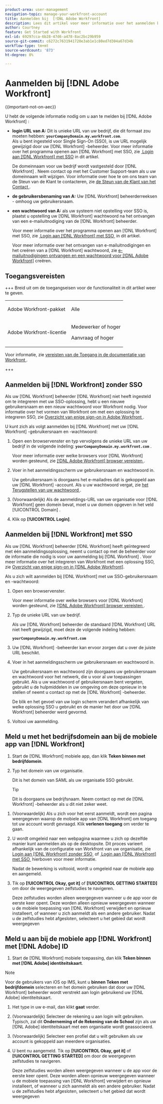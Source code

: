 ```yaml
---
product-area: user-management
navigation-topic: manage-your-workfront-account
title: Aanmelden bij  [!DNL Adobe Workfront]
description: Lees dit artikel voor meer informatie over het aanmelden bij Workfront.
author: Courtney
feature: Get Started with Workfront
exl-id: 69297cca-6b28-47d6-a478-8ac2bc29b959
source-git-commit: c6272c7631941720e3ab1e1c80ed7d304a67d34b
workflow-type: tm+mt
source-wordcount: '873'
ht-degree: 0%

---
```


# Aanmelden bij [!DNL Adobe Workfront]

<!--Audited: 2024-->

{{important-not-on-aec}}

U hebt de volgende informatie nodig om u aan te melden bij [!DNL Adobe Workfront] :

* **login URL van A:** Dit is unieke URL van uw bedrijf, die dit formaat zou moeten hebben: **`yourCompanyDomain.my.workfront.com`**.\
   Als u bent ingesteld voor Single Sign-On (SSO), is uw URL mogelijk gewijzigd door uw [!DNL Workfront] -beheerder. Voor meer informatie over het programma openen aan [!DNL Workfront] met SSO, zie [&#x200B; Login aan  [!DNL Workfront]  met SSO &#x200B;](#log-in-to-workfront-with-sso) in dit artikel.

  De domeinnaam voor uw bedrijf wordt vastgesteld door [!DNL Workfront] . Neem contact op met het Customer Support-team als u uw domeinnaam wilt wijzigen. Voor informatie over hoe te om ons team van de Steun van de Klant te contacteren, zie [&#x200B; de Steun van de Klant van het Contact &#x200B;](../../../workfront-basics/tips-tricks-and-troubleshooting/contact-customer-support.md).

* **de gebruikersbenaming van A:** Uw [!DNL Workfront] beheerderreeksen - omhoog uw gebruikersnaam.
* **een wachtwoord van A:** als uw systeem niet opstelling voor SSO is, plaatst u opstelling uw [!DNL Workfront] wachtwoord na het ontvangen van een e-mailuitnodiging van de [!DNL Workfront] beheerder.

  Voor meer informatie over het programma openen aan [!DNL Workfront] met SSO, zie [&#x200B; Login aan  [!DNL Workfront]  met SSO &#x200B;](#log-in-to-workfront-with-sso) in dit artikel.

  Voor meer informatie over het ontvangen van e-mailuitnodigingen en het creëren van a [!DNL Workfront] wachtwoord, zie [&#x200B; e-mailuitnodigingen ontvangen en een wachtwoord voor  [!DNL Adobe Workfront]](../../../workfront-basics/manage-your-account-and-profile/managing-your-workfront-account/receive-email-invitations.md) creëren.

## Toegangsvereisten

+++ Breid uit om de toegangseisen voor de functionaliteit in dit artikel weer te geven.

<table style="table-layout:auto"> 
 <col> 
 </col>
 <tbody> 
  <tr> 
   <td>Adobe Workfront-pakket</td> 
   <td> <p>Alle</p> </td> 
  </tr> 
  <tr> 
   <td>Adobe Workfront-licentie</td> 
   <td> 
   <p>Medewerker of hoger</p>
   <p>Aanvraag of hoger</p> </td> 
  </tr> 
 </tbody> 
</table>

Voor informatie, zie [&#x200B; vereisten van de Toegang in de documentatie van Workfront &#x200B;](/help/quicksilver/administration-and-setup/add-users/access-levels-and-object-permissions/access-level-requirements-in-documentation.md).

+++

## Aanmelden bij [!DNL Workfront] zonder SSO

Als uw [!DNL Workfront] beheerder [!DNL Workfront] niet heeft ingesteld om te integreren met uw SSO-oplossing, hebt u een nieuwe gebruikersnaam en een nieuw wachtwoord voor Workfront nodig. Voor informatie over het vormen van Workfront om met een oplossing te integreren SSO, zie [&#x200B; Overzicht van enige sign-on in Adobe Workfront &#x200B;](../../../administration-and-setup/add-users/single-sign-on/sso-in-workfront.md).

U kunt zich als volgt aanmelden bij [!DNL Workfront] met uw [!DNL Workfront] -gebruikersnaam en -wachtwoord:

1. Open een browservenster en typ vervolgens de unieke URL van uw bedrijf in de volgende indeling: **`yourCompanyDomain.my.workfront.com`** .

   Voor meer informatie over welke browsers voor [!DNL Workfront] worden gesteund, zie [[!DNL Adobe Workfront]  browser vereisten &#x200B;](../../../workfront-basics/workfront-browser-requirements.md).

1. Voer in het aanmeldingsscherm uw gebruikersnaam en wachtwoord in.

   Uw gebruikersnaam is doorgaans het e-mailadres dat is gekoppeld aan uw [!DNL Workfront] -account. Als u uw wachtwoord vergat, zie [&#x200B; het Terugstellen van uw wachtwoord &#x200B;](../../../workfront-basics/manage-your-account-and-profile/managing-your-workfront-account/reset-your-password.md).

1. (Voorwaardelijk) Als de aanmeldings-URL van uw organisatie voor [!DNL Workfront] geen domein bevat, moet u uw domein opgeven in het veld [!UICONTROL Domain] .
1. Klik op **[!UICONTROL Login]**.

## Aanmelden bij [!DNL Workfront] met SSO

Als uw [!DNL Workfront] beheerder [!DNL Workfront] heeft geïntegreerd met één aanmeldingsoplossing, neemt u contact op met de beheerder voor de informatie die nodig is voor uw aanmelding bij [!DNL Workfront] . Voor meer informatie over het integreren van Workfront met een oplossing SSO, zie [&#x200B; Overzicht van enige sign-on in  [!DNL Adobe Workfront]](../../../administration-and-setup/add-users/single-sign-on/sso-in-workfront.md).

Als u zich wilt aanmelden bij [!DNL Workfront] met uw SSO-gebruikersnaam en -wachtwoord:

1. Open een browservenster.

   Voor meer informatie over welke browsers voor [!DNL Workfront] worden gesteund, zie [[!DNL Adobe Workfront]  browser vereisten &#x200B;](../../../workfront-basics/workfront-browser-requirements.md).

1. Typ de unieke URL van uw bedrijf.

   Als uw [!DNL Workfront] beheerder de standaard [!DNL Workfront] URL niet heeft gewijzigd, moet deze de volgende indeling hebben:

   **`yourCompanyDomain.my.workfront.com`**

1. Uw [!DNL Workfront] -beheerder kan ervoor zorgen dat u over de juiste URL beschikt.
1. Voer in het aanmeldingsscherm uw gebruikersnaam en wachtwoord in.

   Uw gebruikersnaam en wachtwoord zijn doorgaans uw gebruikersnaam en wachtwoord voor het netwerk, die u voor al uw toepassingen gebruikt. Als u uw wachtwoord of gebruikersnaam bent vergeten, gebruikt u de hulpmiddelen in uw omgeving om deze opnieuw in te stellen of neemt u contact op met de [!DNL Workfront] -beheerder.

   De blik en het gevoel van uw login scherm verandert afhankelijk van welke oplossing SSO u gebruikt en de manier het door uw [!DNL Workfront] beheerder werd gevormd.

1. Voltooi uw aanmelding.

## Meld u met het bedrijfsdomein aan bij de mobiele app van [!DNL Workfront]

1. Start de [!DNL Workfront] mobiele app, dan klik **Teken binnen met bedrijfdomein**.

1. Typ het domein van uw organisatie.

   Dit is het domein van SAML als uw organisatie SSO gebruikt.

   >[!TIP]
   >
   >Dit is doorgaans uw bedrijfsnaam. Neem contact op met de [!DNL Workfront] -beheerder als u dit niet zeker weet.

<!--1. Specify the [!DNL Workfront] URL for your company or the link to your SAML authentication portal.

   The [!DNL Workfront] URL should display in the following format:
   **`yourDomain.my.workfront.com`**

   For example:

   **`swains.my.workfront.com`**

1. If you are logging in with you SAML credentials, follow the login steps from your SAML authentication portal.

   Your [!DNL Workfront] administrator must enable SAML 2.0 authentication with the [!DNL Workfront] web application in order to log in with your SAML credentials. For information about how to enable SAML 2.0, see the section [Configure [!DNL Adobe Workfront] with SAML 2.0](../../../administration-and-setup/add-users/single-sign-on/configure-workfront-saml-2.md#saml-with-workfront-web-app) in the article [Configure [!DNL Adobe Workfront] with SAML 2.0](../../../administration-and-setup/add-users/single-sign-on/configure-workfront-saml-2.md). If you cannot log in as described in this section, contact your Workfront administrator.

1. Tap **[!UICONTROL Continue in browser]**.
1. Specify the **[!UICONTROL Username]** of your [!DNL Workfront] account or SAML user.
1. Specify the **[!UICONTROL Password]** for your [!DNL Workfront] account or SAML user.-->

1. (Voorwaardelijk) Als u zich voor het eerst aanmeldt, wordt een pagina weergegeven waarop de mobiele app van [!DNL Workfront] om toegang tot uw account wordt gevraagd. Klik **verlenen toegang** om verder te gaan.

1. U wordt omgeleid naar een webpagina waarmee u zich op dezelfde manier kunt aanmelden als op de desktopsite. Dit proces varieert afhankelijk van de configuratie van Workfront van uw organisatie, zie [&#x200B; Login aan  [!DNL Workfront]  zonder SSO &#x200B;](#log-in-to-workfront-without-sso) of [&#x200B; Login aan  [!DNL Workfront]  met SSO &#x200B;](#log-in-to-workfront-with-sso) hierboven voor meer informatie.

   Nadat de bewerking is voltooid, wordt u omgeleid naar de mobiele app en aangemeld.

1. Tik op **[!UICONTROL Okay, got it]** of **[!UICONTROL GETTING STARTED]** om door de weergegeven zelfstudies te navigeren.

   Deze zelfstudies worden alleen weergegeven wanneer u de app voor de eerste keer opent. Deze worden alleen opnieuw weergegeven wanneer u de mobiele toepassing van [!DNL Workfront] verwijdert en opnieuw installeert, of wanneer u zich aanmeldt als een andere gebruiker. Nadat u de zelfstudies hebt afgesloten, selecteert u het gebied dat wordt weergegeven

## Meld u aan bij de mobiele app [!DNL Workfront] met [!DNL Adobe] ID

1. Start de [!DNL Workfront] mobiele toepassing, dan klik **Teken binnen met [!DNL Adobe] identiteitskaart**.

>[!NOTE]
>
>Voor de gebruikers van iOS op IMS, kunt u **binnen Teken met bedrijfdomein** selecteren en het domein gebruiken dat door uw [!DNL Workfront] beheerder wordt verstrekt aan login gebruikend uw [!DNL Adobe] identiteitskaart.

1. Het type in uw e-mail, dan klikt **gaat** verder.

1. (Voorwaardelijk) Selecteer de rekening u aan login wilt gebruiken. Typisch, zal dit **Onderneming of de Rekening van de School** zijn als uw [!DNL Adobe] identiteitskaart met een organisatie wordt geassocieerd.

1. (Voorwaardelijk) Selecteer een profiel dat u wilt gebruiken als uw account is gekoppeld aan meerdere organisaties.

1. U bent nu aangemeld. Tik op **[!UICONTROL Okay, got it]** of **[!UICONTROL GETTING STARTED]** om door de weergegeven zelfstudies te navigeren.

   Deze zelfstudies worden alleen weergegeven wanneer u de app voor de eerste keer opent. Deze worden alleen opnieuw weergegeven wanneer u de mobiele toepassing van [!DNL Workfront] verwijdert en opnieuw installeert, of wanneer u zich aanmeldt als een andere gebruiker. Nadat u de zelfstudies hebt afgesloten, selecteert u het gebied dat wordt weergegeven
